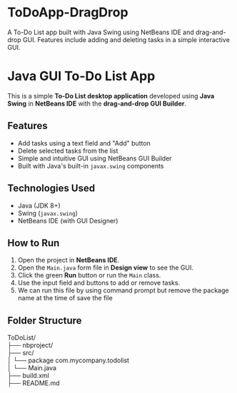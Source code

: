 # ToDoApp-DragDrop
A To-Do List app built with Java Swing using NetBeans IDE and drag-and-drop GUI. Features include adding and deleting tasks in a simple interactive GUI.
# Java GUI To-Do List App
This is a simple **To-Do List desktop application** developed using **Java Swing** in **NetBeans IDE** with the **drag-and-drop GUI Builder**.

##  Features
-  Add tasks using a text field and "Add" button
-  Delete selected tasks from the list
-  Simple and intuitive GUI using NetBeans GUI Builder
-  Built with Java's built-in `javax.swing` components
  
##  Technologies Used
- Java (JDK 8+)
- Swing (`javax.swing`)
- NetBeans IDE (with GUI Designer)

## How to Run
1. Open the project in **NetBeans IDE**. 
2. Open the `Main.java` form file in **Design view** to see the GUI.
3. Click the green **Run** button or run the `Main` class.
4. Use the input field and buttons to add or remove tasks.
5. We can run this file by using command prompt but remove the package name at the time of save the  file
##  Folder Structure
ToDoList/ <br>
├── nbproject/ <br>
├── src/ <br>
│ └── package com.mycompany.todolist <br>
│       └── Main.java  <br>
├── build.xml <br>
├── README.md

